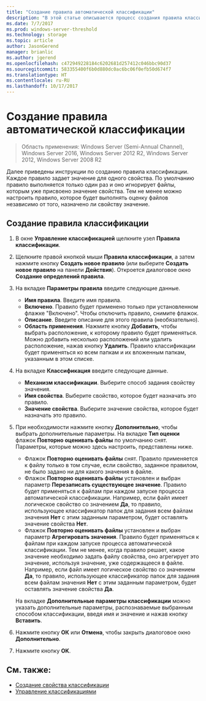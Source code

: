 ```yaml
---
title: "Создание правила автоматической классификации"
description: "В этой статье описывается процесс создания правила классификации для свойства."
ms.date: 7/7/2017
ms.prod: windows-server-threshold
ms.technology: storage
ms.topic: article
author: JasonGerend
manager: brianlic
ms.author: jgerend
ms.openlocfilehash: c472949228184c6202681d257412c046bbc90d37
ms.sourcegitcommit: 583355400f6b0d880dc0ac6bc06f0efb50d674f7
ms.translationtype: HT
ms.contentlocale: ru-RU
ms.lasthandoff: 10/17/2017
---
```

# <a name="create-an-automatic-classification-rule"></a>Создание правила автоматической классификации

> Область применения: Windows Server (Semi-Annual Channel), Windows Server 2016, Windows Server 2012 R2, Windows Server 2012, Windows Server 2008 R2

Далее приведены инструкции по созданию правила классификации. Каждое правило задает значение для одного свойства. По умолчанию правило выполняется только один раз и оно игнорирует файлы, которым уже присвоено значение свойства. Тем не менее можно настроить правило, которое будет выполнять оценку файлов независимо от того, назначено ли свойству значение.

## <a name="to-create-a-classification-rule"></a>Создание правила классификации

1.  В окне **Управление классификацией** щелкните узел **Правила классификации**.

2.  Щелкните правой кнопкой мыши **Правила классификации**, а затем нажмите кнопку **Создать новое правило** (или выберите **Создать новое правило** на панели **Действия**). Откроется диалоговое окно **Создание определений правила**.

3.  На вкладке **Параметры правила** введите следующие данные.

    -   **Имя правила**. Введите имя правила.
    -   **Включено**. Правило будет применено только при установленном флажке "Включено". Чтобы отключить правило, снимите флажок.
    -   **Описание**. Введите описание для этого правила (необязательно).
    -   **Область применения**. Нажмите кнопку **Добавить**, чтобы выбрать расположение, к которому правило будет применяться. Можно добавить несколько расположений или удалить расположение, нажав кнопку **Удалить**. Правило классификации будет применяться ко всем папкам и их вложенным папкам, указанным в этом списке.

4.  На вкладке **Классификация** введите следующие данные.

    -   **Механизм классификации**. Выберите способ задания свойству значения.
    -   **Имя свойства**. Выберите свойство, которое будет назначать это правило.
    -   **Значение свойства**. Выберите значение свойства, которое будет назначать это правило.

5.  При необходимости нажмите кнопку **Дополнительно**, чтобы выбрать дополнительные параметры. На вкладке **Тип оценки** флажок **Повторно оценивать файлы** по умолчанию снят. Параметры, которые можно здесь настроить, представлены ниже.

    -   Флажок **Повторно оценивать файлы** снят. Правило применяется к файлу только в том случае, если свойство, заданное правилом, не было задано ни для какого значения в файле.
    -   Флажок **Повторно оценивать файлы** установлен и выбран параметр **Перезаписать существующее значение**. Правило будет применяться к файлам при каждом запуске процесса автоматической классификации. Например, если файл имеет логическое свойство со значением **Да**, то правило, использующее классификатор папок для задания всем файлам значения **Нет** с этим заданным параметром, будет оставлять значение свойства **Нет**.
    -   Флажок **Повторно оценивать файлы** установлен и выбран параметр **Агрегировать значения**. Правило будет применяться к файлам при каждом запуске процесса автоматической классификации. Тем не менее, когда правило решает, какое значение необходимо задать файлу свойства, оно агрегирует это значение, используя значение, уже содержащееся в файле. Например, если файл имеет логическое свойство со значением **Да**, то правило, использующее классификатор папок для задания всем файлам значения **Нет** с этим заданным параметром, будет оставлять значение свойства **Да**.

    На вкладке **Дополнительные параметры классификации** можно указать дополнительные параметры, распознаваемые выбранным способом классификации, введя имя и значение и нажав кнопку **Вставить**.

6.  Нажмите кнопку **ОК** или **Отмена**, чтобы закрыть диалоговое окно **Дополнительно**.

7.  Нажмите кнопку **OK**.

## <a name="see-also"></a>См. также:

-   [Создание свойства классификации](create-classification-property.md)
-   [Управление классификациями](classification-management.md)